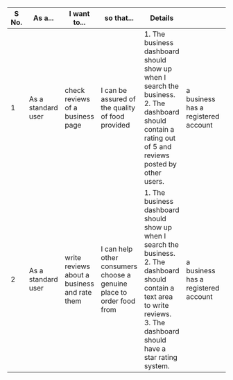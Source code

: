 | S No. | As a...            | I want to...                        | so that...                                            | Details                                                               |                         | When...                   | Then...                                                                 | Priority |
|-------|--------------------|--------------------------------------|------------------------------------------------------|-------------------------------------------------------------------------------------------------------|-------------------------------------|---------------------------|-------------------------------------------------------------------------|----------|
| 1     | As a standard user | check reviews of a business page     | I can be assured of the quality of food provided     | 1. The business dashboard should show up when I search the business.<br>2. The dashboard should contain a rating out of 5 and reviews posted by other users. | a business has a registered account | I search the business name | the business dashboard should have all reviews and ratings.             | Should   |
| 2     | As a standard user | write reviews about a business and rate them | I can help other consumers choose a genuine place to order food from | 1. The business dashboard should show up when I search the business.<br>2. The dashboard should contain a text area to write reviews.<br>3. The dashboard should have a star rating system. | a business has a registered account | I search the business name | the dashboard should contain a review posting section where rating and reviews can be added. | Should   |
